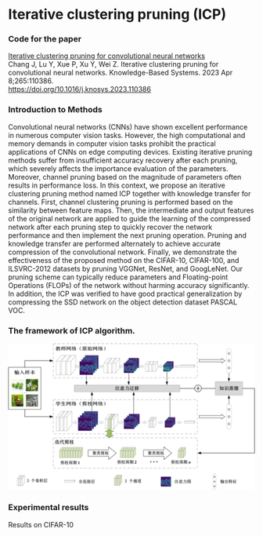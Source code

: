 # Iterative clustering pruning (ICP)
### Code for the paper
[Iterative clustering pruning for convolutional neural networks](https://www.sciencedirect.com/science/article/pii/S0950705123001363)
<br>Chang J, Lu Y, Xue P, Xu Y, Wei Z. Iterative clustering pruning for convolutional neural networks. Knowledge-Based Systems. 2023 Apr 8;265:110386.
<br>https://doi.org/10.1016/j.knosys.2023.110386

### Introduction to Methods
Convolutional neural networks (CNNs) have shown excellent performance in numerous computer vision tasks. However, the high computational and memory demands in computer vision tasks prohibit the practical applications of CNNs on edge computing devices. Existing iterative pruning methods suffer from insufficient accuracy recovery after each pruning, which severely affects the importance evaluation of the parameters. Moreover, channel pruning based on the magnitude of parameters often results in performance loss. In this context, we propose an iterative clustering pruning method named ICP together with knowledge transfer for channels. First, channel clustering pruning is performed based on the similarity between feature maps. Then, the intermediate and output features of the original network are applied to guide the learning of the compressed network after each pruning step to quickly recover the network performance and then implement the next pruning operation. Pruning and knowledge transfer are performed alternately to achieve accurate compression of the convolutional network. Finally, we demonstrate the effectiveness of the proposed method on the CIFAR-10, CIFAR-100, and ILSVRC-2012 datasets by pruning VGGNet, ResNet, and GoogLeNet. Our pruning scheme can typically reduce parameters and Floating-point Operations (FLOPs) of the network without harming accuracy significantly. In addition, the ICP was verified to have good practical generalization by compressing the SSD network on the object detection dataset PASCAL VOC.

### The framework of ICP algorithm.
![figure1.jpg](https://github.com/JingfeiChang/ICP-Iterative-clustering-pruning/blob/main/figure1.jpg)

### Experimental results
Results on CIFAR-10
